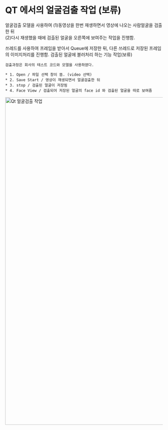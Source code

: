 # QT 에서의 얼굴검출 작업 (보류)

얼굴검출 모델을 사용하여 (1)동영상을 한번 재생하면서 영상에 나오는 사람얼굴을 검출한 뒤  
(2)다시 재생했을 때에 검출된 얼굴을 오른쪽에 보여주는 작업을 진행함.

쓰레드를 사용하여 프레임을 받아서 Queue에 저장한 뒤, 다른 쓰레드로 저장된 프레임의 이미지처리를 진행함.
검출된 얼굴에 블러처리 하는 기능 작업(보류)


```검출과정은 회사의 테스트 코드와 모델을 사용하였다.```

```
* 1. Open / 파일 선택 창이 뜸. (video 선택)
* 2. Save Start / 영상이 재생되면서 얼굴검출한 뒤
* 3. stop / 검출된 얼굴이 저장됨
* 4. Face View / 검출되어 저장된 얼굴의 face id 와 검출된 얼굴을 따로 보여줌
```
<img width="1047" alt="Qt 얼굴검출 작업" src="https://github.com/silver7i/Nsense_Qt/assets/77370836/032343e3-48ec-4370-8e44-929fdc661396">

